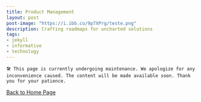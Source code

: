```yaml
---
title: Product Management
layout: post
post-image: "https://i.ibb.co/9p7XPrg/teste.png" 
description: Crafting roadmaps for uncharted solutions
tags:
- jekyll
- informative
- technology
---
```

<!-- Google tag (gtag.js) -->
<script async src="https://www.googletagmanager.com/gtag/js?id=G-J0NKP19PLY"></script>
<script>
  window.dataLayer = window.dataLayer || [];
  function gtag(){dataLayer.push(arguments);}
  gtag('js', new Date());

  gtag('config', 'G-J0NKP19PLY');
</script>



    🛠 This page is currently undergoing maintenance. We apologize for any inconvenience caused. The content will be made available soon. Thank you for your patience.



[Back to Home Page](/)